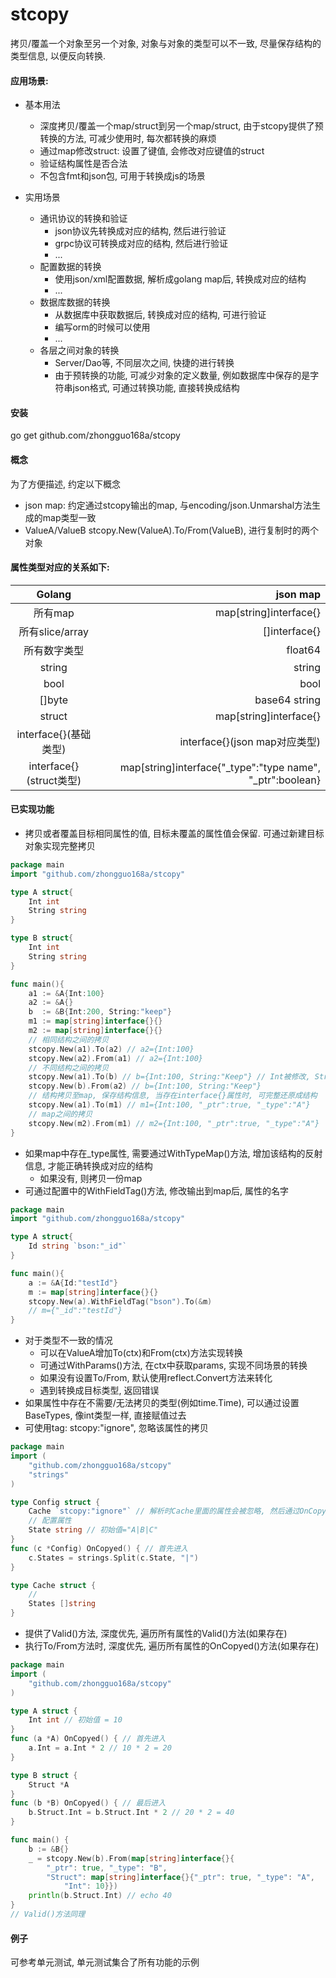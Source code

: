 # stcopy
拷贝/覆盖一个对象至另一个对象, 对象与对象的类型可以不一致, 尽量保存结构的类型信息, 以便反向转换.



#### 应用场景:

* 基本用法
    * 深度拷贝/覆盖一个map/struct到另一个map/struct, 由于stcopy提供了预转换的方法, 可减少使用时, 每次都转换的麻烦
    * 通过map修改struct: 设置了键值, 会修改对应键值的struct
    * 验证结构属性是否合法
    * 不包含fmt和json包, 可用于转换成js的场景
    
* 实用场景
    * 通讯协议的转换和验证
        * json协议先转换成对应的结构, 然后进行验证
        * grpc协议可转换成对应的结构, 然后进行验证
        * ...
    * 配置数据的转换       
        * 使用json/xml配置数据, 解析成golang map后, 转换成对应的结构
        * ...
    * 数据库数据的转换
        * 从数据库中获取数据后, 转换成对应的结构, 可进行验证
        * 编写orm的时候可以使用
        * ...
    * 各层之间对象的转换
        * Server/Dao等, 不同层次之间, 快捷的进行转换
        * 由于预转换的功能, 可减少对象的定义数量, 例如数据库中保存的是字符串json格式, 可通过转换功能, 直接转换成结构

#### 安装
go get github.com/zhongguo168a/stcopy

#### 概念

为了方便描述, 约定以下概念

* json map: 约定通过stcopy输出的map, 与encoding/json.Unmarshal方法生成的map类型一致
* ValueA/ValueB stcopy.New(ValueA).To/From(ValueB), 进行复制时的两个对象


#### 属性类型对应的关系如下:

| Golang        |   json map|
|:-------------:| -----:|
| 所有map| map[string]interface{} |
| 所有slice/array      |   []interface{} |
| 所有数字类型      |    float64 |
| string         |    string |
| bool        |    bool |
| []byte      |    base64 string |
| struct        |  map[string]interface{}|
| interface{}(基础类型)   |  interface{}(json map对应类型)|
| interface{}(struct类型)    |  map[string]interface{"_type":"type name", "_ptr":boolean}


#### 已实现功能

* 拷贝或者覆盖目标相同属性的值, 目标未覆盖的属性值会保留. 可通过新建目标对象实现完整拷贝
```go
package main
import "github.com/zhongguo168a/stcopy"

type A struct{
    Int int
    String string
}

type B struct{
    Int int
    String string
}

func main(){
    a1 := &A{Int:100}
    a2 := &A{}
    b  := &B{Int:200, String:"keep"}
    m1 := map[string]interface{}{}
    m2 := map[string]interface{}{}
    // 相同结构之间的拷贝
	stcopy.New(a1).To(a2) // a2={Int:100} 
	stcopy.New(a2).From(a1) // a2={Int:100}
	// 不同结构之间的拷贝
	stcopy.New(a1).To(b) // b={Int:100, String:"Keep"} // Int被修改, String保留
	stcopy.New(b).From(a2) // b={Int:100, String:"Keep"}
	// 结构拷贝至map, 保存结构信息, 当存在interface{}属性时, 可完整还原成结构
    stcopy.New(a1).To(m1) // m1={Int:100, "_ptr":true, "_type":"A"}
    // map之间的拷贝 
    stcopy.New(m2).From(m1) // m2={Int:100, "_ptr":true, "_type":"A"}
}
```
* 如果map中存在_type属性, 需要通过WithTypeMap()方法, 增加该结构的反射信息, 才能正确转换成对应的结构
    * 如果没有, 则拷贝一份map
* 可通过配置中的WithFieldTag()方法, 修改输出到map后, 属性的名字
```go
package main
import "github.com/zhongguo168a/stcopy"

type A struct{
    Id string `bson:"_id"`
}

func main(){
	a := &A{Id:"testId"}
    m := map[string]interface{}{}
	stcopy.New(a).WithFieldTag("bson").To(&m) 
	// m={"_id":"testId"}
}
```
* 对于类型不一致的情况
    * 可以在ValueA增加To(ctx)和From(ctx)方法实现转换
    * 可通过WithParams()方法, 在ctx中获取params, 实现不同场景的转换
    * 如果没有设置To/From, 默认使用reflect.Convert方法来转化
    * 遇到转换成目标类型, 返回错误
* 如果属性中存在不需要/无法拷贝的类型(例如time.Time), 可以通过设置BaseTypes, 像int类型一样, 直接赋值过去 
* 可使用tag: stcopy:"ignore", 忽略该属性的拷贝
```go
package main
import (
	"github.com/zhongguo168a/stcopy"
	"strings"
)

type Config struct {
    Cache `stcopy:"ignore"` // 解析时Cache里面的属性会被忽略, 然后通过OnCopyed()方法对属性State进行处理
    // 配置属性
    State string // 初始值="A|B|C"
}
func (c *Config) OnCopyed() { // 首先进入
	c.States = strings.Split(c.State, "|")
}

type Cache struct {
	//
	States []string
}
```

* 提供了Valid()方法, 深度优先, 遍历所有属性的Valid()方法(如果存在)
* 执行To/From方法时, 深度优先, 遍历所有属性的OnCopyed()方法(如果存在) 
```go
package main
import (
	"github.com/zhongguo168a/stcopy"
)

type A struct {
	Int int // 初始值 = 10
}
func (a *A) OnCopyed() { // 首先进入
	a.Int = a.Int * 2 // 10 * 2 = 20
}

type B struct {
	Struct *A
}
func (b *B) OnCopyed() { // 最后进入  
	b.Struct.Int = b.Struct.Int * 2 // 20 * 2 = 40
}

func main() {
	b := &B{}
	_ = stcopy.New(b).From(map[string]interface{}{
		"_ptr": true, "_type": "B",
		"Struct": map[string]interface{}{"_ptr": true, "_type": "A",
			"Int": 10}})
	println(b.Struct.Int) // echo 40
}
// Valid()方法同理

```


#### 例子

可参考单元测试, 单元测试集合了所有功能的示例